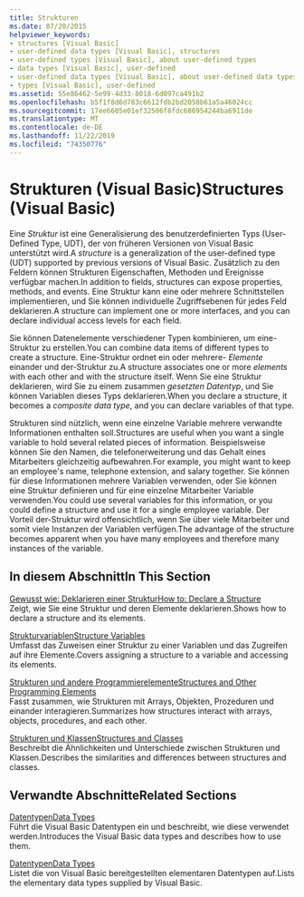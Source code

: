 ```yaml
---
title: Strukturen
ms.date: 07/20/2015
helpviewer_keywords:
- structures [Visual Basic]
- user-defined data types [Visual Basic], structures
- user-defined types [Visual Basic], about user-defined types
- data types [Visual Basic], user-defined
- user-defined data types [Visual Basic], about user-defined data types
- types [Visual Basic], user-defined
ms.assetid: 55e86462-5e99-4d33-8018-6d097ca491b2
ms.openlocfilehash: b5f1f8d6d783c6612fdb2bd2058b61a5a46024cc
ms.sourcegitcommit: 17ee6605e01ef32506f8fdc686954244ba6911de
ms.translationtype: MT
ms.contentlocale: de-DE
ms.lasthandoff: 11/22/2019
ms.locfileid: "74350776"
---
```

# <a name="structures-visual-basic"></a><span data-ttu-id="49113-102">Strukturen (Visual Basic)</span><span class="sxs-lookup"><span data-stu-id="49113-102">Structures (Visual Basic)</span></span>
<span data-ttu-id="49113-103">Eine *Struktur* ist eine Generalisierung des benutzerdefinierten Typs (User-Defined Type, UDT), der von früheren Versionen von Visual Basic unterstützt wird.</span><span class="sxs-lookup"><span data-stu-id="49113-103">A *structure* is a generalization of the user-defined type (UDT) supported by previous versions of Visual Basic.</span></span> <span data-ttu-id="49113-104">Zusätzlich zu den Feldern können Strukturen Eigenschaften, Methoden und Ereignisse verfügbar machen.</span><span class="sxs-lookup"><span data-stu-id="49113-104">In addition to fields, structures can expose properties, methods, and events.</span></span> <span data-ttu-id="49113-105">Eine Struktur kann eine oder mehrere Schnittstellen implementieren, und Sie können individuelle Zugriffsebenen für jedes Feld deklarieren.</span><span class="sxs-lookup"><span data-stu-id="49113-105">A structure can implement one or more interfaces, and you can declare individual access levels for each field.</span></span>  
  
 <span data-ttu-id="49113-106">Sie können Datenelemente verschiedener Typen kombinieren, um eine-Struktur zu erstellen.</span><span class="sxs-lookup"><span data-stu-id="49113-106">You can combine data items of different types to create a structure.</span></span> <span data-ttu-id="49113-107">Eine-Struktur ordnet ein oder mehrere- *Elemente* einander und der-Struktur zu.</span><span class="sxs-lookup"><span data-stu-id="49113-107">A structure associates one or more *elements* with each other and with the structure itself.</span></span> <span data-ttu-id="49113-108">Wenn Sie eine Struktur deklarieren, wird Sie zu einem zusammen *gesetzten Datentyp*, und Sie können Variablen dieses Typs deklarieren.</span><span class="sxs-lookup"><span data-stu-id="49113-108">When you declare a structure, it becomes a *composite data type*, and you can declare variables of that type.</span></span>  
  
 <span data-ttu-id="49113-109">Strukturen sind nützlich, wenn eine einzelne Variable mehrere verwandte Informationen enthalten soll.</span><span class="sxs-lookup"><span data-stu-id="49113-109">Structures are useful when you want a single variable to hold several related pieces of information.</span></span> <span data-ttu-id="49113-110">Beispielsweise können Sie den Namen, die telefonerweiterung und das Gehalt eines Mitarbeiters gleichzeitig aufbewahren.</span><span class="sxs-lookup"><span data-stu-id="49113-110">For example, you might want to keep an employee's name, telephone extension, and salary together.</span></span> <span data-ttu-id="49113-111">Sie können für diese Informationen mehrere Variablen verwenden, oder Sie können eine Struktur definieren und für eine einzelne Mitarbeiter Variable verwenden.</span><span class="sxs-lookup"><span data-stu-id="49113-111">You could use several variables for this information, or you could define a structure and use it for a single employee variable.</span></span> <span data-ttu-id="49113-112">Der Vorteil der-Struktur wird offensichtlich, wenn Sie über viele Mitarbeiter und somit viele Instanzen der Variablen verfügen.</span><span class="sxs-lookup"><span data-stu-id="49113-112">The advantage of the structure becomes apparent when you have many employees and therefore many instances of the variable.</span></span>  
  
## <a name="in-this-section"></a><span data-ttu-id="49113-113">In diesem Abschnitt</span><span class="sxs-lookup"><span data-stu-id="49113-113">In This Section</span></span>  
 [<span data-ttu-id="49113-114">Gewusst wie: Deklarieren einer Struktur</span><span class="sxs-lookup"><span data-stu-id="49113-114">How to: Declare a Structure</span></span>](../../../../visual-basic/programming-guide/language-features/data-types/how-to-declare-a-structure.md)  
 <span data-ttu-id="49113-115">Zeigt, wie Sie eine Struktur und deren Elemente deklarieren.</span><span class="sxs-lookup"><span data-stu-id="49113-115">Shows how to declare a structure and its elements.</span></span>  
  
 [<span data-ttu-id="49113-116">Strukturvariablen</span><span class="sxs-lookup"><span data-stu-id="49113-116">Structure Variables</span></span>](../../../../visual-basic/programming-guide/language-features/data-types/structure-variables.md)  
 <span data-ttu-id="49113-117">Umfasst das Zuweisen einer Struktur zu einer Variablen und das Zugreifen auf ihre Elemente.</span><span class="sxs-lookup"><span data-stu-id="49113-117">Covers assigning a structure to a variable and accessing its elements.</span></span>  
  
 [<span data-ttu-id="49113-118">Strukturen und andere Programmierelemente</span><span class="sxs-lookup"><span data-stu-id="49113-118">Structures and Other Programming Elements</span></span>](../../../../visual-basic/programming-guide/language-features/data-types/structures-and-other-programming-elements.md)  
 <span data-ttu-id="49113-119">Fasst zusammen, wie Strukturen mit Arrays, Objekten, Prozeduren und einander interagieren.</span><span class="sxs-lookup"><span data-stu-id="49113-119">Summarizes how structures interact with arrays, objects, procedures, and each other.</span></span>  
  
 [<span data-ttu-id="49113-120">Strukturen und Klassen</span><span class="sxs-lookup"><span data-stu-id="49113-120">Structures and Classes</span></span>](../../../../visual-basic/programming-guide/language-features/data-types/structures-and-classes.md)  
 <span data-ttu-id="49113-121">Beschreibt die Ähnlichkeiten und Unterschiede zwischen Strukturen und Klassen.</span><span class="sxs-lookup"><span data-stu-id="49113-121">Describes the similarities and differences between structures and classes.</span></span>  
  
## <a name="related-sections"></a><span data-ttu-id="49113-122">Verwandte Abschnitte</span><span class="sxs-lookup"><span data-stu-id="49113-122">Related Sections</span></span>  
 [<span data-ttu-id="49113-123">Datentypen</span><span class="sxs-lookup"><span data-stu-id="49113-123">Data Types</span></span>](../../../../visual-basic/programming-guide/language-features/data-types/index.md)  
 <span data-ttu-id="49113-124">Führt die Visual Basic Datentypen ein und beschreibt, wie diese verwendet werden.</span><span class="sxs-lookup"><span data-stu-id="49113-124">Introduces the Visual Basic data types and describes how to use them.</span></span>  
  
 [<span data-ttu-id="49113-125">Datentypen</span><span class="sxs-lookup"><span data-stu-id="49113-125">Data Types</span></span>](../../../../visual-basic/language-reference/data-types/index.md)  
 <span data-ttu-id="49113-126">Listet die von Visual Basic bereitgestellten elementaren Datentypen auf.</span><span class="sxs-lookup"><span data-stu-id="49113-126">Lists the elementary data types supplied by Visual Basic.</span></span>
